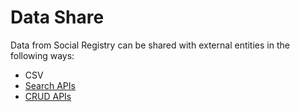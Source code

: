 # Data Share

Data from Social Registry can be shared with external entities in the following ways:

* CSV
* [Search APIs](api/search-apis.md)&#x20;
* [CRUD APIs](api/crud-apis.md)
